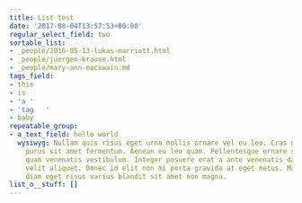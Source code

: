 ```yaml
---
title: List test
date: '2017-08-04T13:57:53+00:00'
regular_select_field: two
sortable_list:
- _people/2016-05-13-lukas-marriott.html
- _people/juergen-krause.html
- _people/mary-ann-macswain.md
tags_field:
- this
- is
- 'a '
- 'tag   '
- baby
repeatable_group:
- a_text_field: hello world
  wysiwyg: Nullam quis risus eget urna mollis ornare vel eu leo. Cras mattis consectetur
    purus sit amet fermentum. Aenean eu leo quam. Pellentesque ornare sem lacinia
    quam venenatis vestibulum. Integer posuere erat a ante venenatis dapibus posuere
    velit aliquet. Donec id elit non mi porta gravida at eget metus. Maecenas sed
    diam eget risus varius blandit sit amet non magna.
list_o__stuff: []
---
```

